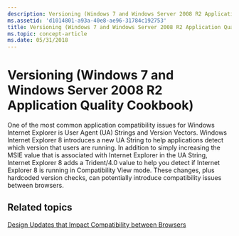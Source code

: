 ```yaml
---
description: Versioning (Windows 7 and Windows Server 2008 R2 Application Quality Cookbook)
ms.assetid: 'd1014801-a93a-40e8-ae96-31784c192753'
title: Versioning (Windows 7 and Windows Server 2008 R2 Application Quality Cookbook)
ms.topic: concept-article
ms.date: 05/31/2018
---
```


# Versioning (Windows 7 and Windows Server 2008 R2 Application Quality Cookbook)

One of the most common application compatibility issues for Windows Internet Explorer is User Agent (UA) Strings and Version Vectors. Windows Internet Explorer 8 introduces a new UA String to help applications detect which version that users are running. In addition to simply increasing the MSIE value that is associated with Internet Explorer in the UA String, Internet Explorer 8 adds a Trident/4.0 value to help you detect if Internet Explorer 8 is running in Compatibility View mode. These changes, plus hardcoded version checks, can potentially introduce compatibility issues between browsers.

## Related topics

<dl> <dt>

[Design Updates that Impact Compatibility between Browsers](design-updates-that-impact-compatibility-between-browsers.md)
</dt> </dl>

 

 



